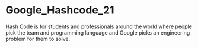 # Google_Hashcode_21
Hash Code is for students and professionals around the world where people pick the team and programming language and Google picks an engineering problem for them to solve.
